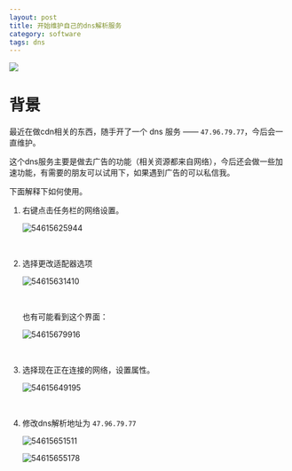 ```yaml
---
layout: post
title: 开始维护自己的dns解析服务
category: software
tags: dns
---
```

![](https://cdn.kelu.org/blog/tags/dns.jpg)

# 背景

最近在做cdn相关的东西，随手开了一个 dns 服务 —— `47.96.79.77`，今后会一直维护。

这个dns服务主要是做去广告的功能（相关资源都来自网络），今后还会做一些加速功能，有需要的朋友可以试用下，如果遇到广告的可以私信我。

下面解释下如何使用。

1. 右键点击任务栏的网络设置。

   ![54615625944](https://cdn.kelu.org/blog/2018/12/1546156259446.jpg)

   ​

2. 选择更改适配器选项

   ![54615631410](https://cdn.kelu.org/blog/2018/12/1546156314106.jpg)

   ​

   也有可能看到这个界面：

   ![54615679916](https://cdn.kelu.org/blog/2018/12/1546156799165.jpg)

   ​

3. 选择现在正在连接的网络，设置属性。

   ![54615649195](https://cdn.kelu.org/blog/2018/12/1546156491958.jpg)

   ​

4. 修改dns解析地址为 `47.96.79.77`

   ![54615651511](https://cdn.kelu.org/blog/2018/12/1546156515114.jpg)

   ![54615655178](https://cdn.kelu.org/blog/2018/12/1546156551781.jpg)